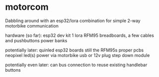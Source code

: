 # motorcom
Dabbling around with an esp32/lora combination for simple 2-way motorbike communication

hardware (so far):
esp32 dev kit 1
lora RFM95
breadboards, a few cables and pushbuttons
power banks

potentially later:
quinled esp32 boards
still the RFM95s
proper pcbs
neopixel led(s)
power via motorbike usb or 12v plug step down module

potentially even later:
can bus connection to reuse existing handlebar buttons
